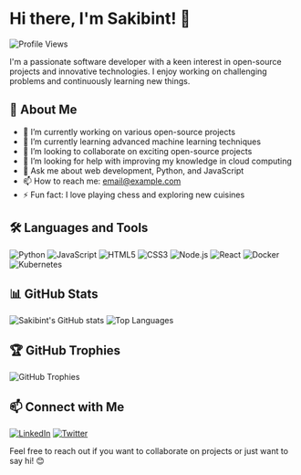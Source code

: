 # Hi there, I'm Sakibint! 👋

![Profile Views](https://komarev.com/ghpvc/?username=sakibint&style=flat-square)

I'm a passionate software developer with a keen interest in open-source projects and innovative technologies. I enjoy working on challenging problems and continuously learning new things.

## 🚀 About Me

- 🔭 I’m currently working on various open-source projects
- 🌱 I’m currently learning advanced machine learning techniques
- 👯 I’m looking to collaborate on exciting open-source projects
- 🤔 I’m looking for help with improving my knowledge in cloud computing
- 💬 Ask me about web development, Python, and JavaScript
- 📫 How to reach me: [email@example.com](mailto:email@example.com)
- ⚡ Fun fact: I love playing chess and exploring new cuisines

## 🛠️ Languages and Tools

![Python](https://img.shields.io/badge/Python-3776AB?style=for-the-badge&logo=python&logoColor=white)
![JavaScript](https://img.shields.io/badge/JavaScript-F7DF1E?style=for-the-badge&logo=javascript&logoColor=black)
![HTML5](https://img.shields.io/badge/HTML5-E34F26?style=for-the-badge&logo=html5&logoColor=white)
![CSS3](https://img.shields.io/badge/CSS3-1572B6?style=for-the-badge&logo=css3&logoColor=white)
![Node.js](https://img.shields.io/badge/Node.js-339933?style=for-the-badge&logo=nodedotjs&logoColor=white)
![React](https://img.shields.io/badge/React-20232A?style=for-the-badge&logo=react&logoColor=61DAFB)
![Docker](https://img.shields.io/badge/Docker-2496ED?style=for-the-badge&logo=docker&logoColor=white)
![Kubernetes](https://img.shields.io/badge/Kubernetes-326CE5?style=for-the-badge&logo=kubernetes&logoColor=white)

## 📊 GitHub Stats

![Sakibint's GitHub stats](https://github-readme-stats.vercel.app/api?username=sakibint&show_icons=true&theme=radical)
![Top Languages](https://github-readme-stats.vercel.app/api/top-langs/?username=sakibint&layout=compact&theme=radical)

## 🏆 GitHub Trophies

![GitHub Trophies](https://github-profile-trophy.vercel.app/?username=sakibint&theme=radical)

## 📫 Connect with Me

[![LinkedIn](https://img.shields.io/badge/LinkedIn-0A66C2?style=for-the-badge&logo=linkedin&logoColor=white)](https://www.linkedin.com/in/sakibint/)
[![Twitter](https://img.shields.io/badge/Twitter-1DA1F2?style=for-the-badge&logo=twitter&logoColor=white)](https://twitter.com/sakibint)

Feel free to reach out if you want to collaborate on projects or just want to say hi! 😊
